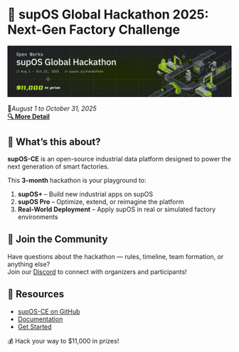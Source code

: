 # 🏁 supOS Global Hackathon 2025: Next-Gen Factory Challenge  
[![supOS Hackathon Banner](./20250807-170635.png)](https://supos.ai/hackathon)

📅*August 1 to October 31, 2025*  
[**🔍 More Detail**](https://supos.ai/hackathon)

## 🎯 What’s this about?

**supOS-CE** is an open-source industrial data platform designed to power the next generation of smart factories. 

This **3-month** hackathon is your playground to:

1. **supOS+** – Build new industrial apps on supOS  
2. **supOS Pro** – Optimize, extend, or reimagine the platform
3. **Real-World Deployment** – Apply supOS in real or simulated factory environments

## 👥 Join the Community

Have questions about the hackathon — rules, timeline, team formation, or anything else?  
Join our [Discord](https://discord.gg/K92gcRWabU) to connect with organizers and participants!

## 🧠 Resources

- [supOS-CE on GitHub](https://github.com/FREEZONEX/supOS-CE)  
- [Documentation](https://suposcommunity.vercel.app)  
- [Get Started](https://supos.ai/trial)  

💰 Hack your way to $11,000 in prizes!


